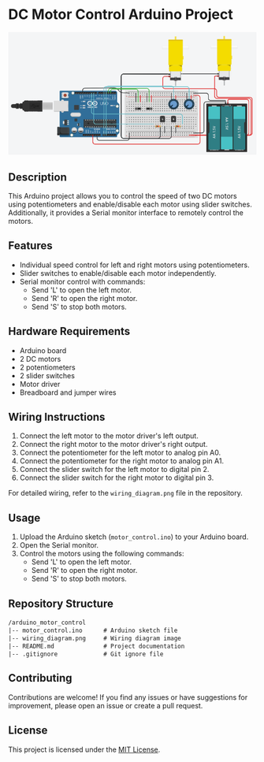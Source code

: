 # DC Motor Control Arduino Project

![wiring_diagram.png](https://github.com/MAzewail/DC-Motors-Potentiometers-speed-control/blob/main/wiring_diagram.PNG)

## Description

This Arduino project allows you to control the speed of two DC motors using potentiometers and enable/disable each motor using slider switches. Additionally, it provides a Serial monitor interface to remotely control the motors.

## Features

- Individual speed control for left and right motors using potentiometers.
- Slider switches to enable/disable each motor independently.
- Serial monitor control with commands:
  - Send 'L' to open the left motor.
  - Send 'R' to open the right motor.
  - Send 'S' to stop both motors.

## Hardware Requirements

- Arduino board
- 2 DC motors
- 2 potentiometers
- 2 slider switches
- Motor driver 
- Breadboard and jumper wires

## Wiring Instructions

1. Connect the left motor to the motor driver's left output.
2. Connect the right motor to the motor driver's right output.
3. Connect the potentiometer for the left motor to analog pin A0.
4. Connect the potentiometer for the right motor to analog pin A1.
5. Connect the slider switch for the left motor to digital pin 2.
6. Connect the slider switch for the right motor to digital pin 3.

For detailed wiring, refer to the `wiring_diagram.png` file in the repository.

## Usage

1. Upload the Arduino sketch (`motor_control.ino`) to your Arduino board.
2. Open the Serial monitor.
3. Control the motors using the following commands:
   - Send 'L' to open the left motor.
   - Send 'R' to open the right motor.
   - Send 'S' to stop both motors.

## Repository Structure

```
/arduino_motor_control
|-- motor_control.ino      # Arduino sketch file
|-- wiring_diagram.png     # Wiring diagram image
|-- README.md              # Project documentation
|-- .gitignore             # Git ignore file
```

## Contributing

Contributions are welcome! If you find any issues or have suggestions for improvement, please open an issue or create a pull request.

## License

This project is licensed under the [MIT License](LICENSE).


